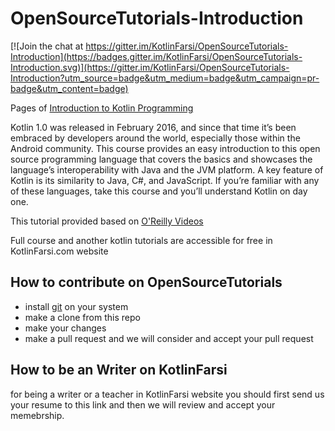 # OpenSourceTutorials-Introduction

[![Join the chat at https://gitter.im/KotlinFarsi/OpenSourceTutorials-Introduction](https://badges.gitter.im/KotlinFarsi/OpenSourceTutorials-Introduction.svg)](https://gitter.im/KotlinFarsi/OpenSourceTutorials-Introduction?utm_source=badge&utm_medium=badge&utm_campaign=pr-badge&utm_content=badge)

Pages of [Introduction to Kotlin Programming](https://kotlinfarsi.com/course/learning-kotlin-intro/)

Kotlin 1.0 was released in February 2016, and since that time it’s been embraced by developers around the world, especially those within the Android community. This course provides an easy introduction to this open source programming language that covers the basics and showcases the language’s interoperability with Java and the JVM platform. A key feature of Kotlin is its similarity to Java, C#, and JavaScript. If you’re familiar with any of these languages, take this course and you’ll understand Kotlin on day one.

This tutorial provided based on [O'Reilly Videos](http://shop.oreilly.com/product/0636920052982.do)

Full course and another kotlin tutorials are accessible for free in KotlinFarsi.com website

## How to contribute on OpenSourceTutorials

 - install [git](https://git-scm.com/downloads) on your system
 - make a clone from this repo
 - make your changes
 - make a pull request and we will consider and accept your pull request

## How to be an Writer on KotlinFarsi

 for being a writer or a teacher in KotlinFarsi website you should first send us your resume to this link and then we will review and accept your memebrship.
